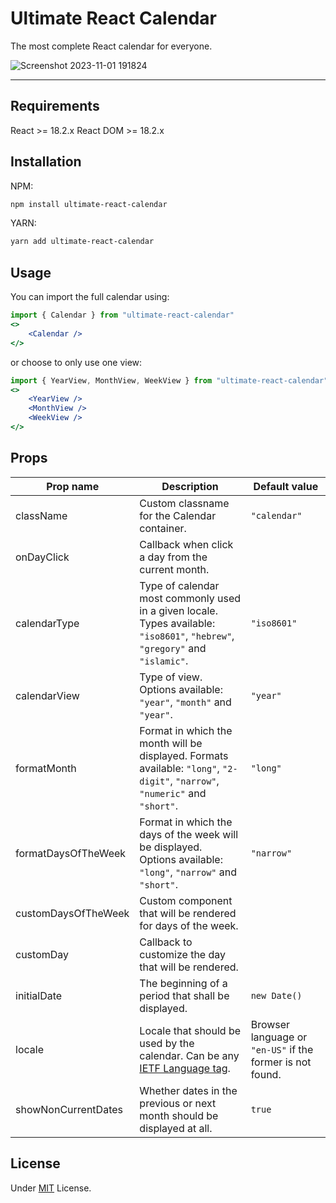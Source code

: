 # Ultimate React Calendar

The most complete React calendar for everyone.

![Screenshot 2023-11-01 191824](https://github.com/cecicifu/ultimate-react-calendar/assets/15237067/19d52583-3a24-415c-b669-1ea1d58ff7e2)

---

## Requirements

React >= 18.2.x
React DOM >= 18.2.x

## Installation

NPM:

```bash
npm install ultimate-react-calendar
```

YARN:

```bash
yarn add ultimate-react-calendar
```

## Usage

You can import the full calendar using:

```jsx
import { Calendar } from "ultimate-react-calendar"
<>
	<Calendar />
</>
```

or choose to only use one view:

```jsx
import { YearView, MonthView, WeekView } from "ultimate-react-calendar"
<>
	<YearView />
	<MonthView />
	<WeekView />
</>
```

## Props

| Prop name           | Description                                                                                                                   | Default value                                             |
| ------------------- | ----------------------------------------------------------------------------------------------------------------------------- | --------------------------------------------------------- |
| className           | Custom classname for the Calendar container.                                                                                  | `"calendar"`                                              |
| onDayClick          | Callback when click a day from the current month.                                                                             |                                                           |
| calendarType        | Type of calendar most commonly used in a given locale. Types available: `"iso8601"`, `"hebrew"`, `"gregory"` and `"islamic"`. | `"iso8601"`                                               |
| calendarView        | Type of view. Options available: `"year"`, `"month"` and `"year"`.                                                            | `"year"`                                                  |
| formatMonth         | Format in which the month will be displayed. Formats available: `"long"`, `"2-digit"`, `"narrow"`, `"numeric"` and `"short"`. | `"long"`                                                  |
| formatDaysOfTheWeek | Format in which the days of the week will be displayed. Options available: `"long"`, `"narrow"` and `"short"`.                | `"narrow"`                                                |
| customDaysOfTheWeek | Custom component that will be rendered for days of the week.                                                                  |                                                           |
| customDay           | Callback to customize the day that will be rendered.                                                                          |                                                           |
| initialDate         | The beginning of a period that shall be displayed.                                                                            | `new Date()`                                              |
| locale              | Locale that should be used by the calendar. Can be any [IETF Language tag](https://en.wikipedia.org/wiki/IETF_language_tag).  | Browser language or `"en-US"` if the former is not found. |
| showNonCurrentDates | Whether dates in the previous or next month should be displayed at all.                                                       | `true`                                                    |

## License

Under [MIT](https://github.com/cecicifu/ultimate-react-calendar/blob/main/LICENSE) License.
